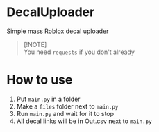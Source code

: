 # DecalUploader
Simple mass Roblox decal uploader

> [!NOTE]\
> You need `requests` if you don't already

# How to use
1. Put `main.py` in a folder
2. Make a `files` folder next to `main.py`
3. Run `main.py` and wait for it to stop
4. All decal links will be in Out.csv next to `main.py`
